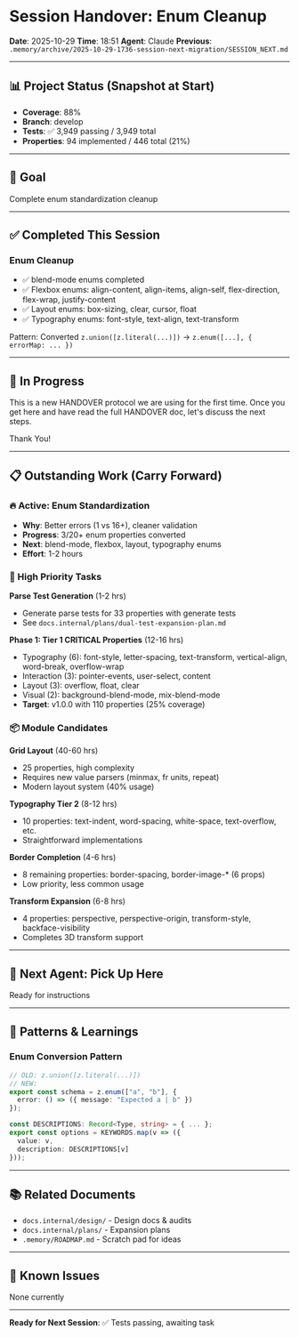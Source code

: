 # Session Handover: Enum Cleanup

**Date**: 2025-10-29
**Time**: 18:51
**Agent**: Claude
**Previous**: `.memory/archive/2025-10-29-1736-session-next-migration/SESSION_NEXT.md`

---

## 📊 Project Status (Snapshot at Start)
- **Coverage**: 88%
- **Branch**: develop
- **Tests**: ✅ 3,949 passing / 3,949 total
- **Properties**: 94 implemented / 446 total (21%)

---

## 🎯 Goal

Complete enum standardization cleanup

---

## ✅ Completed This Session

### Enum Cleanup
- ✅ blend-mode enums completed
- ✅ Flexbox enums: align-content, align-items, align-self, flex-direction, flex-wrap, justify-content
- ✅ Layout enums: box-sizing, clear, cursor, float
- ✅ Typography enums: font-style, text-align, text-transform

Pattern: Converted `z.union([z.literal(...)])` → `z.enum([...], { errorMap: ... })`

---

## 🚧 In Progress

This is a new HANDOVER protocol we are using for the first time.
Once you get here and have read the full HANDOVER doc, let's discuss the next steps.

Thank You!

---

## 📋 Outstanding Work (Carry Forward)

### 🔥 Active: Enum Standardization
- **Why**: Better errors (1 vs 16+), cleaner validation
- **Progress**: 3/20+ enum properties converted
- **Next**: blend-mode, flexbox, layout, typography enums
- **Effort**: 1-2 hours

### 🎯 High Priority Tasks

**Parse Test Generation** (1-2 hrs)
- Generate parse tests for 33 properties with generate tests
- See `docs.internal/plans/dual-test-expansion-plan.md`

**Phase 1: Tier 1 CRITICAL Properties** (12-16 hrs)
- Typography (6): font-style, letter-spacing, text-transform, vertical-align, word-break, overflow-wrap
- Interaction (3): pointer-events, user-select, content
- Layout (3): overflow, float, clear
- Visual (2): background-blend-mode, mix-blend-mode
- **Target**: v1.0.0 with 110 properties (25% coverage)

### 📦 Module Candidates

**Grid Layout** (40-60 hrs)
- 25 properties, high complexity
- Requires new value parsers (minmax, fr units, repeat)
- Modern layout system (40% usage)

**Typography Tier 2** (8-12 hrs)
- 10 properties: text-indent, word-spacing, white-space, text-overflow, etc.
- Straightforward implementations

**Border Completion** (4-6 hrs)
- 8 remaining properties: border-spacing, border-image-* (6 props)
- Low priority, less common usage

**Transform Expansion** (6-8 hrs)
- 4 properties: perspective, perspective-origin, transform-style, backface-visibility
- Completes 3D transform support

---

## 🎯 Next Agent: Pick Up Here

Ready for instructions

---

## 🔧 Patterns & Learnings

### Enum Conversion Pattern

```typescript
// OLD: z.union([z.literal(...)])
// NEW:
export const schema = z.enum(["a", "b"], {
  error: () => ({ message: "Expected a | b" })
});

const DESCRIPTIONS: Record<Type, string> = { ... };
export const options = KEYWORDS.map(v => ({
  value: v,
  description: DESCRIPTIONS[v]
}));
```

---

## 📚 Related Documents

- `docs.internal/design/` - Design docs & audits
- `docs.internal/plans/` - Expansion plans
- `.memory/ROADMAP.md` - Scratch pad for ideas

---

## 🐛 Known Issues

None currently

---

**Ready for Next Session**: ✅ Tests passing, awaiting task
